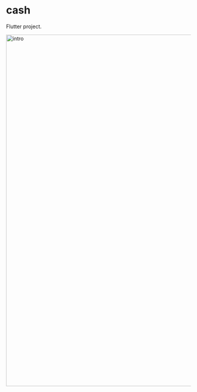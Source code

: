 # cash

Flutter project.

<div>
<img width="960" alt="intro" src="https://github.com/Youssef332299/Cash-System/assets/117700480/9aa0bf14-edab-44c7-afd2-f5d511d41292">
</div>
